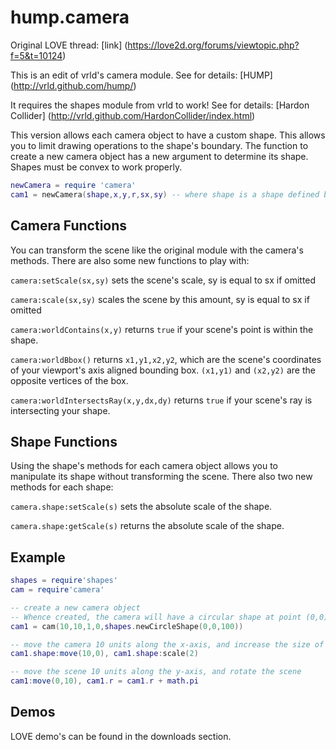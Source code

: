 # hump.camera

Original LOVE thread: [link] (https://love2d.org/forums/viewtopic.php?f=5&t=10124)

This is an edit of vrld's camera module. See for details: [HUMP] (http://vrld.github.com/hump/)

It requires the shapes module from vrld to work! See for details: [Hardon Collider] (http://vrld.github.com/HardonCollider/index.html)

This version allows each camera object to have a custom shape. This allows you to limit drawing operations to the shape's boundary. The function to create a new camera object has a new argument to determine its shape. Shapes must be convex to work properly.

````lua
newCamera = require 'camera'
cam1 = newCamera(shape,x,y,r,sx,sy) -- where shape is a shape defined by the shapes module
````

## Camera Functions

You can transform the scene like the original module with the camera's methods. There are also some new functions to play with:

`camera:setScale(sx,sy)` sets the scene's scale, sy is equal to sx if omitted

`camera:scale(sx,sy)` scales the scene by this amount, sy is equal to sx if omitted

`camera:worldContains(x,y)` returns `true` if your scene's point is within the shape.

`camera:worldBbox()` returns `x1,y1,x2,y2`, which are the scene's coordinates of your viewport's axis aligned bounding box. `(x1,y1)` and `(x2,y2)` are the opposite vertices of the box.

`camera:worldIntersectsRay(x,y,dx,dy)` returns `true` if your scene's ray is intersecting your shape.

## Shape Functions

Using the shape's methods for each camera object allows you to manipulate its shape without transforming the scene. There also two new methods for each shape:

`camera.shape:setScale(s)` sets the absolute scale of the shape.

`camera.shape:getScale(s)` returns the absolute scale of the shape.

## Example

````lua
shapes = require'shapes'
cam = require'camera'

-- create a new camera object
-- Whence created, the camera will have a circular shape at point (0,0) with radius = 100. The camera will also center on point (10,10) in the scene. 
cam1 = cam(10,10,1,0,shapes.newCircleShape(0,0,100))

-- move the camera 10 units along the x-axis, and increase the size of the shape
cam1.shape:move(10,0), cam1.shape:scale(2)

-- move the scene 10 units along the y-axis, and rotate the scene
cam1:move(0,10), cam1.r = cam1.r + math.pi
````

## Demos

LOVE demo's can be found in the downloads section.